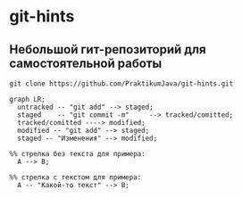 # git-hints

## Небольшой гит-репозиторий для самостоятельной работы

`git clone https://github.com/PraktikumJava/git-hints.git`

```mermaid
graph LR;
  untracked -- "git add" --> staged;
  staged    -- "git commit -m"     --> tracked/comitted;
  tracked/comitted ----> modified;
  modified -- "git add" --> staged;
  staged -- "Изменения" --> modified;

%% стрелка без текста для примера: 
  A --> B;

%% стрелка с текстом для примера: 
  A -- "Какой-то текст" --> B;  
``` 
